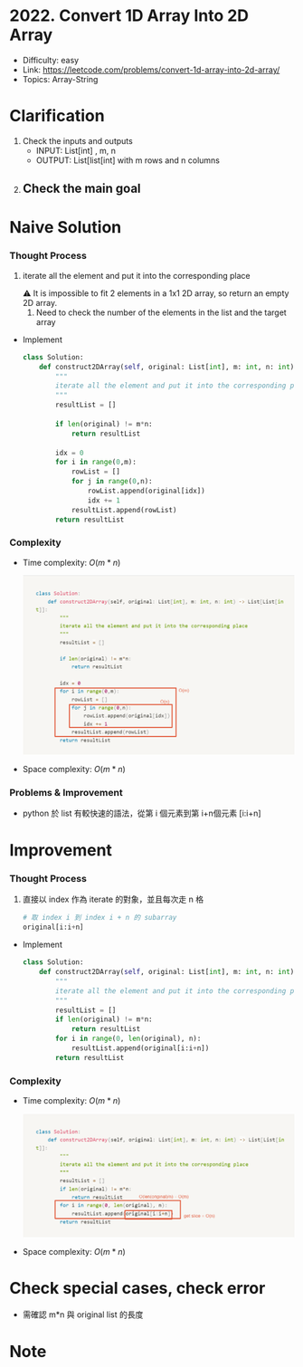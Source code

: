 # 2022. Convert 1D Array Into 2D Array

- Difficulty: easy
- Link: https://leetcode.com/problems/convert-1d-array-into-2d-array/
- Topics: Array-String

# Clarification

1. Check the inputs and outputs
    - INPUT: List[int] , m, n
    - OUTPUT: List[list[int] with m rows and n columns
2. Check the main goal
    - 

# Naive Solution

### Thought Process

1. iterate all the element and put it into the corresponding place
    
    <aside>
    ⚠️ It is impossible to fit 2 elements in a 1x1 2D array, so return an empty 2D array.
    
    </aside>
    
    1. Need to check the number of the elements in the list and the target array
- Implement
    
    ```python
    class Solution:
        def construct2DArray(self, original: List[int], m: int, n: int) -> List[List[int]]:
            """
            iterate all the element and put it into the corresponding place
            """
            resultList = []
            
            if len(original) != m*n:
                return resultList
            
            idx = 0
            for i in range(0,m):
                rowList = []
                for j in range(0,n):
                    rowList.append(original[idx])
                    idx += 1
                resultList.append(rowList)
            return resultList
    ```
    

### Complexity

- Time complexity: $O(m*n)$
    
    ![Untitled](./Untitled.png)
    
- Space complexity: $O(m*n)$

### Problems & Improvement

- python 於 list 有較快速的語法，從第 i 個元素到第 i+n個元素 [i:i+n]

# Improvement

### Thought Process

1. 直接以 index 作為 iterate 的對象，並且每次走 n 格
    
    ```python
    # 取 index i 到 index i + n 的 subarray
    original[i:i+n]
    ```
    
- Implement
    
    ```python
    class Solution:
        def construct2DArray(self, original: List[int], m: int, n: int) -> List[List[int]]:
            """
            iterate all the element and put it into the corresponding place
            """
            resultList = []
            if len(original) != m*n:
                return resultList
            for i in range(0, len(original), n):
                resultList.append(original[i:i+n])
            return resultList
    ```
    

### Complexity

- Time complexity: $O(m*n)$
    
    ![Untitled](./Untitled%201.png)
    
- Space complexity: $O(m*n)$

# Check special cases, check error

- 需確認 m*n 與 original list 的長度

# Note